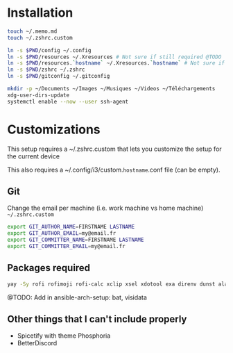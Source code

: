 # Installation

```sh
touch ~/.memo.md
touch ~/.zshrc.custom

ln -s $PWD/config ~/.config
ln -s $PWD/resources ~/.Xresources # Not sure if still required @TODO
ln -s $PWD/resources.`hostname` ~/.Xresources.`hostname` # Not sure if still required @TODO
ln -s $PWD/zshrc ~/.zshrc
ln -s $PWD/gitconfig ~/.gitconfig

mkdir -p ~/Documents ~/Images ~/Musiques ~/Videos ~/Téléchargements
xdg-user-dirs-update
systemctl enable --now --user ssh-agent
```

# Customizations

This setup requires a ~/.zshrc.custom that lets you customize the setup for the current device

This also requires a ~/.config/i3/custom.`hostname`.conf file (can be empty).

## Git

Change the email per machine (i.e. work machine vs home machine)
`~/.zshrc.custom`

```sh
export GIT_AUTHOR_NAME=FIRSTNAME LASTNAME
export GIT_AUTHOR_EMAIL=my@email.fr
export GIT_COMMITTER_NAME=FIRSTNAME LASTNAME
export GIT_COMMITTER_EMAIL=my@email.fr
```

## Packages required

```sh
yay -Sy rofi rofimoji rofi-calc xclip xsel xdotool exa direnv dunst alacritty lm_sensors inetutils scrot i3lock playerctl metaprint-bin bat visidata
```

@TODO: Add in ansible-arch-setup: bat, visidata

## Other things that I can't include properly

- Spicetify with theme Phosphoria
- BetterDiscord
